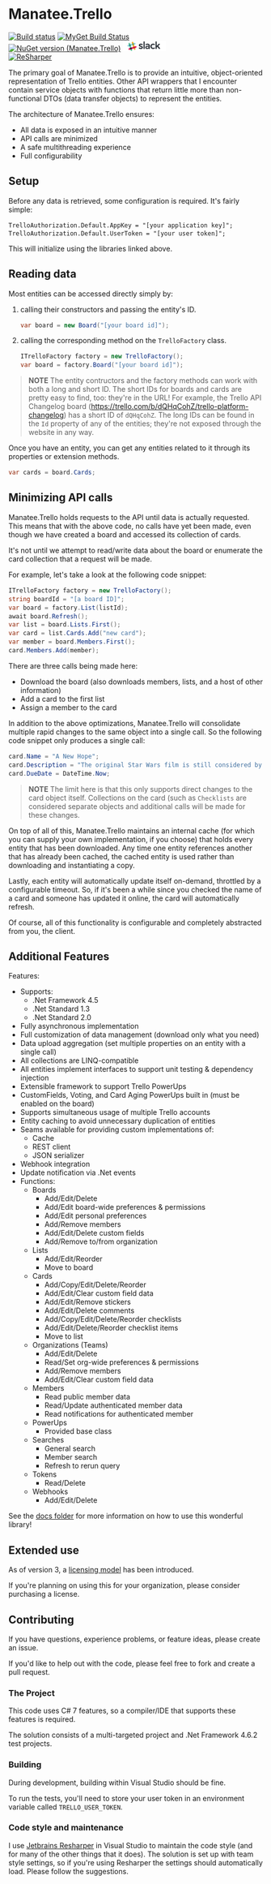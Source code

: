 # Manatee.Trello

[![Build status](https://ci.appveyor.com/api/projects/status/qdlvb960nc7eik2w/branch/master?svg=true)](https://ci.appveyor.com/project/gregsdennis/manatee-trello/branch/master)
[![MyGet Build Status](https://www.myget.org/BuildSource/Badge/littlecrabsolutions?identifier=b70114b6-4cba-4624-97a9-be505a253c12)](https://www.myget.org/)<br>
[![NuGet version (Manatee.Trello)](https://img.shields.io/nuget/v/Manatee.Trello.svg?style=flat-square)](https://www.nuget.org/packages/Manatee.Trello/)
[![Discuss on Slack](/Resources/Slack_RGB.png)](https://join.slack.com/t/manateeopensource/shared_invite/enQtMzU4MjgzMjgyNzU3LWQ0ODM5ZTVhMTVhODY1Mjk5MTIxMjgxZjI2NWRiZWZkYmExMDM0MDRjNGE4OWRkMjYxMTc1M2ViMTZiYzM0OTI)<br>
<a href="http://www.jetbrains.com/resharper"><img src="http://i61.tinypic.com/15qvwj7.jpg" alt="ReSharper" title="ReSharper"></a>

The primary goal of Manatee.Trello is to provide an intuitive, object-oriented representation of Trello entities.  Other API wrappers that I encounter contain service objects with functions that return little more than non-functional DTOs (data transfer objects) to represent the entities.

The architecture of Manatee.Trello ensures:

- All data is exposed in an intuitive manner
- API calls are minimized
- A safe multithreading experience
- Full configurability

## Setup

Before any data is retrieved, some configuration is required.  It's fairly simple:

    TrelloAuthorization.Default.AppKey = "[your application key]";
    TrelloAuthorization.Default.UserToken = "[your user token]";

This will initialize using the libraries linked above.

## Reading data

Most entities can be accessed directly simply by:

1. calling their constructors and passing the entity's ID.

    ```csharp
    var board = new Board("[your board id]");
    ```

2. calling the corresponding method on the `TrelloFactory` class.

    ```csharp
    ITrelloFactory factory = new TrelloFactory();
    var board = factory.Board("[your board id]");
    ```

> **NOTE** The entity contructors and the factory methods can work with both a long and short ID.  The short IDs for boards and cards are pretty easy to find, too: they're in the URL!  For example, the Trello API Changelog board (https://trello.com/b/dQHqCohZ/trello-platform-changelog) has a short ID of `dQHqCohZ`.  The long IDs can be found in the `Id` property of any of the entities; they're not exposed through the website in any way.

Once you have an entity, you can get any entities related to it through its properties or extension methods.

```csharp
var cards = board.Cards;
```

## Minimizing API calls

Manatee.Trello holds requests to the API until data is actually requested.  This means that with the above code, no calls have yet been made, even though we have created a board and accessed its collection of cards.

It's not until we attempt to read/write data about the board or enumerate the card collection that a request will be made.

For example, let's take a look at the following code snippet:

```csharp
ITrelloFactory factory = new TrelloFactory();
string boardId = "[a board ID]";
var board = factory.List(listId);
await board.Refresh();
var list = board.Lists.First();
var card = list.Cards.Add("new card");
var member = board.Members.First();
card.Members.Add(member);
```

There are three calls being made here:

- Download the board (also downloads members, lists, and a host of other information)
- Add a card to the first list
- Assign a member to the card

In addition to the above optimizations, Manatee.Trello will consolidate multiple rapid changes to the same object into a single call.  So the following code snippet only produces a single call:

```csharp
card.Name = "A New Hope";
card.Description = "The original Star Wars film is still considered by many to be the best of the entire series.";
card.DueDate = DateTime.Now;
```

> **NOTE** The limit here is that this only supports direct changes to the card object itself.  Collections on the card (such as `Checklists` are considered separate objects and additional calls will be made for these changes.

On top of all of this, Manatee.Trello maintains an internal cache (for which you can supply your own implementation, if you choose) that holds every entity that has been downloaded.  Any time one entity references another that has already been cached, the cached entity is used rather than downloading and instantiating a copy.

Lastly, each entity will automatically update itself on-demand, throttled by a configurable timeout.  So, if it's been a while since you checked the name of a card and someone has updated it online, the card will automatically refresh.

Of course, all of this functionality is configurable and completely abstracted from you, the client.

## Additional Features

Features:

- Supports:
    - .Net Framework 4.5
    - .Net Standard 1.3
    - .Net Standard 2.0
- Fully asynchronous implementation
- Full customization of data management (download only what you need)
- Data upload aggregation (set multiple properties on an entity with a single call)
- All collections are LINQ-compatible
- All entities implement interfaces to support unit testing & dependency injection
- Extensible framework to support Trello PowerUps
- CustomFields, Voting, and Card Aging PowerUps built in (must be enabled on the board)
- Supports simultaneous usage of multiple Trello accounts
- Entity caching to avoid unnecessary duplication of entities
- Seams available for providing custom implementations of:
    - Cache
    - REST client
    - JSON serializer
- Webhook integration
- Update notification via .Net events
- Functions:
    - Boards
        - Add/Edit/Delete
        - Add/Edit board-wide preferences & permissions
        - Add/Edit personal preferences
        - Add/Remove members
        - Add/Edit/Delete custom fields
        - Add/Remove to/from organization
    - Lists
        - Add/Edit/Reorder
        - Move to board
    - Cards
        - Add/Copy/Edit/Delete/Reorder
        - Add/Edit/Clear custom field data
        - Add/Edit/Remove stickers
        - Add/Edit/Delete comments
        - Add/Copy/Edit/Delete/Reorder checklists
        - Add/Edit/Delete/Reorder checklist items
        - Move to list
    - Organizations (Teams)
        - Add/Edit/Delete
        - Read/Set org-wide preferences & permissions
        - Add/Remove members
        - Add/Edit/Clear custom field data
    - Members
        - Read public member data
        - Read/Update authenticated member data
        - Read notifications for authenticated member
    - PowerUps
        - Provided base class
    - Searches
        - General search
        - Member search
        - Refresh to rerun query
    - Tokens
        - Read/Delete
    - Webhooks
        - Add/Edit/Delete

See the [docs folder](https://github.com/gregsdennis/Manatee.Trello/blob/master/docs) for more information on how to use this wonderful library!

## Extended use

As of version 3, a [licensing model](https://github.com/gregsdennis/Manatee.Trello/blob/master/docs/7.%20Licensing.md) has been introduced.

If you're planning on using this for your organization, please consider purchasing a license.

## Contributing

If you have questions, experience problems, or feature ideas, please create an issue.

If you'd like to help out with the code, please feel free to fork and create a pull request.

### The Project

This code uses C# 7 features, so a compiler/IDE that supports these features is required.

The solution consists of a multi-targeted project and .Net Framework 4.6.2 test projects.

### Building

During development, building within Visual Studio should be fine.

To run the tests, you'll need to store your user token in an environment variable called `TRELLO_USER_TOKEN`.

### Code style and maintenance

I use [Jetbrains Resharper](https://www.jetbrains.com/resharper/) in Visual Studio to maintain the code style (and for many of the other things that it does).  The solution is set up with team style settings, so if you're using Resharper the settings should automatically load.  Please follow the suggestions.
